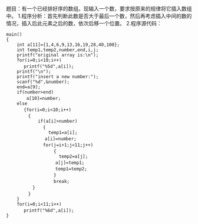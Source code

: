 题目：有一个已经排好序的数组。现输入一个数，要求按原来的规律将它插入数组中。
1.程序分析：首先判断此数是否大于最后一个数，然后再考虑插入中间的数的情况，插入后此元素之后的数，依次后移一个位置。 
2.程序源代码：
```  
main()
{
	int a[11]={1,4,6,9,13,16,19,28,40,100};
	int temp1,temp2,number,end,i,j;
	printf("original array is:\n");
	for(i=0;i<10;i++)
	　 printf("%5d",a[i]);
	printf("\n");
	printf("insert a new number:");
	scanf("%d",&number);
	end=a[9];
	if(number>end)
	　  a[10]=number;
	else
	　 {for(i=0;i<10;i++)
	　　 {
			if(a[i]>number)
	　　　 	{
				temp1=a[i];
	　　　　	a[i]=number;
	　　　		for(j=i+1;j<11;j++)
	　　　 		{
					temp2=a[j];
	　　　　 		a[j]=temp1;
	　　　　 		temp1=temp2;
	　　　 		}
	　　　 		break;
	　　　	}
	　　 }
	}
	for(i=0;i<11;i++)
	　 printf("%6d",a[i]);
}
```